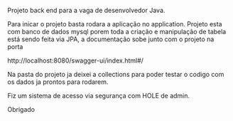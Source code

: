 Projeto back end para a vaga de desenvolvedor Java.

Para inicar o projeto basta rodara a aplicação no application.
Projeto esta com banco de dados mysql porem toda a criação e manipulação de tabela está sendo feita via JPA, a documentação sobe junto com o projeto na porta 

http://localhost:8080/swagger-ui/index.html#/

Na pasta do projeto ja deixei a collections para poder testar o codigo com os dados ja prontos para rodarem.

Fiz um sistema de acesso via segurança com HOLE de admin.


Obrigado
